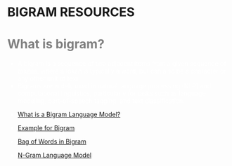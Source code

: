 <h1>

 **BIGRAM RESOURCES**

</h1>

<span style="color:grey">
<h1> What is bigram?</h1>



<span style="color:white">

* A bigram is a sequence of two adjacent items from a given sequence of tokens, where a token is typically a word, but can also be a character or any other unit of text.
*  Bigrams are widely used in natural language processing (NLP) and computational linguistics, particularly for tasks such as language modeling, part-of-speech tagging, and text classification.

</style>



* [What is a Bigram Language Model?](https://www.educative.io/answers/what-is-a-bigram-language-model)

* [Example for Bigram](https://docs.informatica.com/data-quality-and-governance/informatica-data-quality/10-4-0/developer-transformation-guide/comparison-transformation/field-matching-strategies/bigram.html)

* [Bag of Words in Bigram](https://www.youtube.com/watch?v=ThHoY2g3NEU)
*  [N-Gram Language Model](https://www.youtube.com/watch?v=zz1CFBS4NaY)
  